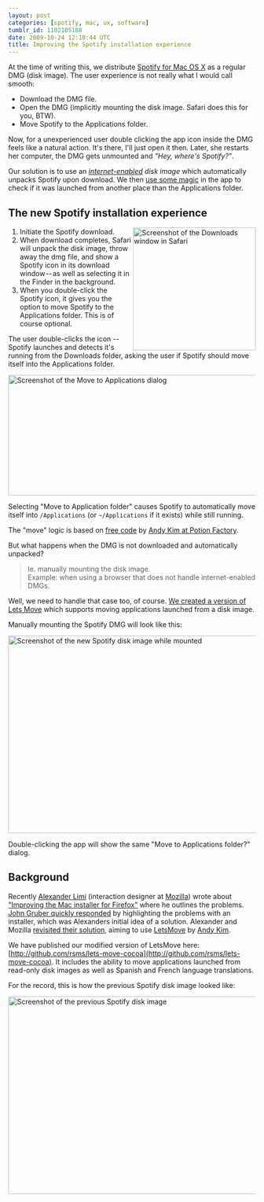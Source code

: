 ```yaml
---
layout: post
categories: [spotify, mac, ux, software]
tumblr_id: 1102105108
date: 2009-10-24 12:10:44 UTC
title: Improving the Spotify installation experience
---
```


At the time of writing this, we distribute [Spotify for Mac OS X](http://www.spotify.com/download/mac/) as a regular DMG (disk image). The user experience is not really what I would call smooth:

- Download the DMG file.
- Open the DMG (implicitly mounting the disk image. Safari does this for you, BTW).
- Move Spotify to the Applications folder.

Now, for a unexperienced user double clicking the app icon inside the DMG feels like a natural action. It's there, I'll just open it then. Later, she restarts her computer, the DMG gets unmounted and *"Hey, where's Spotify?"*.

Our solution is to use an *[internet-enabled](http://developer.apple.com/mac/library/documentation/DeveloperTools/Conceptual/SoftwareDistribution/Containers/Containers.html#//apple_ref/doc/uid/10000145i-CH4-SW4) disk image* which automatically unpacks Spotify upon download. We then [use some magic](http://github.com/rsms/lets-move-cocoa) in the app to check if it was launched from another place than the Applications folder.

<!--more-->

## The new Spotify installation experience

<img src="http://farm3.static.flickr.com/2472/4038969017_62e3d63669_o.png" width="250" alt="Screenshot of the Downloads window in Safari" align="right">

1. Initiate the Spotify download.
2. When download completes, Safari will unpack the disk image, 
   throw away the dmg file, and show a Spotify icon in its 
   download window -- as well as selecting it in the Finder 
   in the background.
3. When you double-click the Spotify icon, it gives you the 
   option to move Spotify to the Applications folder.
   This is of course optional.

The user double-clicks the icon -- Spotify launches and detects it's running from the Downloads folder, asking the user if Spotify should move itself into the Applications folder.

<img src="http://farm4.static.flickr.com/3505/4038968837_61f1fde485_o.png" width="554" height="245" alt="Screenshot of the Move to Applications dialog" class="center">

Selecting "Move to Application folder" causes Spotify to automatically move itself into `/Applications` (or `~/Applications` if it exists) while still running.

The "move" logic is based on [free code](http://github.com/potionfactory/LetsMove/) by [Andy Kim at Potion Factory](http://www.potionfactory.com/node/251).

But what happens when the DMG is not downloaded and automatically unpacked? 

> Ie. manually mounting the disk image.<br>
> Example: when using a browser that does not handle internet-enabled DMGs.

Well, we need to handle that case too, of course. [We created a version of Lets Move](http://github.com/rsms/lets-move-cocoa) which supports moving applications launched from a disk image.

Manually mounting the Spotify DMG will look like this:

<img src="http://farm4.static.flickr.com/3064/4038968917_606f616863_o.png" width="580" height="402" alt="Screenshot of the new Spotify disk image while mounted" class="center">

Double-clicking the app will show the same "Move to Applications folder?" dialog.


## Background

Recently [Alexander Limi](http://limi.net/) (interaction designer at [Mozilla](http://www.mozilla.com/)) wrote about ["Improving the Mac installer for Firefox"](http://limi.net/articles/improving-the-mac-installer-for-firefox/) where he outlines the problems. [John Gruber quickly responded](http://daringfireball.net/2009/09/how_should_mac_apps_be_distributed) by highlighting the problems with an installer, which was Alexanders initial idea of a solution. Alexander and Mozilla [revisited their solution](http://limi.net/articles/firefox-mac-installation-experience-revisited), aiming to use [LetsMove](http://github.com/potionfactory/LetsMove/) by [Andy Kim](http://www.potionfactory.com/node/251).

We have published our modified version of LetsMove here: [http://github.com/rsms/lets-move-cocoa](http://github.com/rsms/lets-move-cocoa). It includes the ability to move applications launched from read-only disk images as well as Spanish and French language translations.

For the record, this is how the previous Spotify disk image looked like:

<img src="http://farm3.static.flickr.com/2564/4038968767_706240b9ae_o.png" width="580" height="402" alt="Screenshot of the previous Spotify disk image" class="center">
